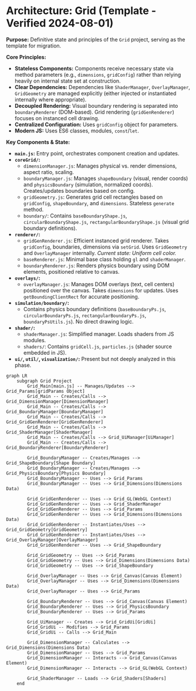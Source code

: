 # Architecture: Grid (Template - Verified 2024-08-01)

**Purpose:** Definitive state and principles of the `Grid` project, serving as the template for migration.

**Core Principles:**

- **Stateless Components:** Components receive necessary state via method parameters (e.g., `dimensions`, `gridConfig`) rather than relying heavily on internal state set at construction.
- **Clear Dependencies:** Dependencies like `ShaderManager`, `OverlayManager`, `GridGeometry` are managed explicitly (either injected or instantiated internally where appropriate).
- **Decoupled Rendering:** Visual boundary rendering is separated into `boundaryRenderer` (DOM-based). Grid rendering (`gridGenRenderer`) focuses on instanced cell drawing.
- **Centralized Configuration:** Uses `gridConfig` object for parameters.
- **Modern JS:** Uses ES6 classes, modules, `const`/`let`.

**Key Components & State:**

- **`main.js`:** Entry point, orchestrates component creation and updates.
- **`coreGrid/`:**
  - `dimensionManager.js`: Manages physical vs. render dimensions, aspect ratio, scaling.
  - `boundaryManager.js`: Manages `shapeBoundary` (visual, render coords) and `physicsBoundary` (simulation, normalized coords). Creates/updates boundaries based on config.
  - `gridGeometry.js`: Generates grid cell rectangles based on `gridConfig`, `shapeBoundary`, and `dimensions`. Stateless `generate` method.
  - `boundary/`: Contains `baseBoundaryShape.js`, `circularBoundaryShape.js`, `rectangularBoundaryShape.js` (visual grid boundary definitions).
- **`renderer/`:**
  - `gridGenRenderer.js`: Efficient instanced grid renderer. Takes `gridConfig`, boundaries, dimensions via `setGrid`. Uses `GridGeometry` and `OverlayManager` internally. _Current state: Uniform cell color._
  - `baseRenderer.js`: Minimal base class holding `gl` and `shaderManager`.
  - `boundaryRenderer.js`: Renders physics boundary using DOM elements, positioned relative to canvas.
- **`overlays/`:**
  - `overlayManager.js`: Manages DOM overlays (text, cell centers) positioned over the canvas. Takes `dimensions` for updates. Uses `getBoundingClientRect` for accurate positioning.
- **`simulation/boundary/`:**
  - Contains physics boundary definitions (`baseBoundaryPs.js`, `circularBoundaryPs.js`, `rectangularBoundaryPs.js`, `boundaryPsUtils.js`). No direct drawing logic.
- **`shader/`:**
  - `shaderManager.js`: Simplified manager. Loads shaders from JS modules.
  - `shaders/`: Contains `gridCell.js`, `particles.js` (shader source embedded in JS).
- **`ui/`, `util/`, `visualization/`:** Present but not deeply analyzed in this phase.

```mermaid
graph LR
    subgraph Grid Project
        Grid_Main[main.js] -- Manages/Updates --> Grid_Params[gridParams Object]
        Grid_Main -- Creates/Calls --> Grid_DimensionManager[DimensionManager]
        Grid_Main -- Creates/Calls --> Grid_BoundaryManager[BoundaryManager]
        Grid_Main -- Creates/Calls --> Grid_GridGenRenderer[GridGenRenderer]
        Grid_Main -- Creates/Calls --> Grid_ShaderManager[ShaderManager]
        Grid_Main -- Creates/Calls --> Grid_UiManager[UiManager]
        Grid_Main -- Creates/Calls --> Grid_BoundaryRenderer[BoundaryRenderer]

        Grid_BoundaryManager -- Creates/Manages --> Grid_ShapeBoundary[Shape Boundary]
        Grid_BoundaryManager -- Creates/Manages --> Grid_PhysicsBoundary[Physics Boundary]
        Grid_BoundaryManager -- Uses --> Grid_Params
        Grid_BoundaryManager -- Uses --> Grid_Dimensions(Dimensions Data)

        Grid_GridGenRenderer -- Uses --> Grid_GL(WebGL Context)
        Grid_GridGenRenderer -- Uses --> Grid_ShaderManager
        Grid_GridGenRenderer -- Uses --> Grid_Params
        Grid_GridGenRenderer -- Uses --> Grid_Dimensions(Dimensions Data)
        Grid_GridGenRenderer -- Instantiates/Uses --> Grid_GridGeometry[GridGeometry]
        Grid_GridGenRenderer -- Instantiates/Uses --> Grid_OverlayManager[OverlayManager]
        Grid_GridGenRenderer -- Uses --> Grid_ShapeBoundary

        Grid_GridGeometry -- Uses --> Grid_Params
        Grid_GridGeometry -- Uses --> Grid_Dimensions(Dimensions Data)
        Grid_GridGeometry -- Uses --> Grid_ShapeBoundary

        Grid_OverlayManager -- Uses --> Grid_Canvas(Canvas Element)
        Grid_OverlayManager -- Uses --> Grid_Dimensions(Dimensions Data)
        Grid_OverlayManager -- Uses --> Grid_Params

        Grid_BoundaryRenderer -- Uses --> Grid_Canvas(Canvas Element)
        Grid_BoundaryRenderer -- Uses --> Grid_PhysicsBoundary
        Grid_BoundaryRenderer -- Uses --> Grid_Params

        Grid_UiManager -- Creates --> Grid_GridUi[GridUi]
        Grid_GridUi -- Modifies --> Grid_Params
        Grid_GridUi -- Calls --> Grid_Main

        Grid_DimensionManager -- Calculates --> Grid_Dimensions(Dimensions Data)
        Grid_DimensionManager -- Uses --> Grid_Params
        Grid_DimensionManager -- Interacts --> Grid_Canvas(Canvas Element)
        Grid_DimensionManager -- Interacts --> Grid_GL(WebGL Context)

        Grid_ShaderManager -- Loads --> Grid_Shaders[Shaders]
    end
```
